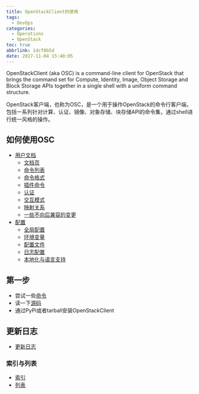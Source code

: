 ```yaml
---
title: OpenStackClient的使用
tags:
  - DevOps
categories:
  - Operations
  - OpenStack
toc: true
abbrlink: 1dcf0b5d
date: 2017-11-04 15:40:05
---
```


OpenStackClient (aka OSC) is a command-line client for OpenStack that brings the command set for Compute, Identity,
Image, Object Storage and Block Storage APIs together in a single shell with a uniform command structure.

OpenStack客户端，也称为OSC，是一个用于操作OpenStack的命令行客户端，包括一系列针对计算、认证、镜像、对象存储、块存储API的命令集，通过shell进行统一风格的操作。

<!-- more -->

## 如何使用OSC

- [用户文档](https://docs.openstack.org/python-openstackclient/latest/cli/index.html)
    - [文档页](https://docs.openstack.org/python-openstackclient/latest/cli/man/openstack.html)
    - [命令列表](https://docs.openstack.org/python-openstackclient/latest/cli/command-list.html)
    - [命令格式](https://docs.openstack.org/python-openstackclient/latest/cli/commands.html)
    - [插件命令](https://docs.openstack.org/python-openstackclient/latest/cli/plugin-commands.html)
    - [认证](https://docs.openstack.org/python-openstackclient/latest/cli/authentication.html)
    - [交互模式](https://docs.openstack.org/python-openstackclient/latest/cli/interactive.html)
    - [映射关系](https://docs.openstack.org/python-openstackclient/latest/cli/decoder.html)
    - [一些不向后兼容的变更](https://docs.openstack.org/python-openstackclient/latest/cli/backwards-incompatible.html)
- [配置](https://docs.openstack.org/python-openstackclient/latest/configuration/index.html)
    - [全局配置](https://docs.openstack.org/python-openstackclient/latest/configuration/index.html#global-options)
    - [环境变量](https://docs.openstack.org/python-openstackclient/latest/configuration/index.html#environment-variables)
    - [配置文件](https://docs.openstack.org/python-openstackclient/latest/configuration/index.html#configuration-files)
    - [日志配置](https://docs.openstack.org/python-openstackclient/latest/configuration/index.html#logging-settings)
    - [本地化与语言支持](https://docs.openstack.org/python-openstackclient/latest/configuration/index.html#locale-and-language-support)

## 第一步

- 尝试一些[命令](https://docs.openstack.org/python-openstackclient/latest/cli/command-list.html#command-list)
- 读一下[源码](https://git.openstack.org/cgit/openstack/python-openstackclient/tree)
- 通过PyPi或者tarball安装OpenStackClient

## 更新日志

- [更新日志](http://docs.openstack.org/releasenotes/python-openstackclient)

### 索引与列表

- [索引](https://docs.openstack.org/python-openstackclient/latest/genindex.html)
- [列表](https://docs.openstack.org/python-openstackclient/latest/search.html)
